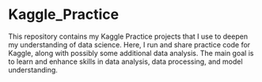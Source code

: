 # Kaggle_Practice
This repository contains my Kaggle Practice projects that I use to deepen my understanding of data science. Here, I run and share practice code for Kaggle, along with possibly some additional data analysis. The main goal is to learn and enhance skills in data analysis, data processing, and model understanding.
